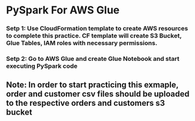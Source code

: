 # PySpark For AWS Glue

### Setp 1: Use CloudFormation template to create AWS resources to complete this practice. CF template will create S3 Bucket, Glue Tables, IAM roles with necessary permissions. 

### Setp 2: Go to AWS Glue and create Glue Notebook and start executing PySpark code

## Note: In order to start practicing this exmaple, order and customer csv files should be uploaded to the respective orders and customers s3 bucket
